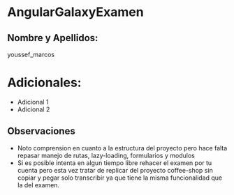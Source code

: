 # AngularGalaxyExamen

## Nombre y Apellidos:

youssef_marcos

# Adicionales:

- Adicional 1
- Adicional 2


## Observaciones

- Noto comprension en cuanto a la estructura del proyecto pero hace falta repasar manejo de rutas, lazy-loading, formularios y modulos
- Si es posible intenta en algun tiempo libre rehacer el examen por tu cuenta pero esta vez tratar de replicar del proyecto coffee-shop sin copiar y pegar solo transcribir ya que tiene la misma funcionalidad que la del examen.
